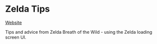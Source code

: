 # Zelda Tips

[Website](https://tightsight.github.io/zelda/)

Tips and advice from Zelda Breath of the Wild - using the Zelda loading screen UI.

